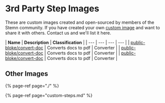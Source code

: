# 3rd Party Step Images

These are custom images created and open-sourced by members of the Stemn community. If you have created your own [custom image](custom-steps.md) and want to share it with others. Contact us and we'll list it here.

| **Name** | **Description** | **Classification** |
| --- | --- | --- | --- |
| [public-bloke/convert-doc](http://google.com) | Converts docs to pdf | Converter |
| [public-bloke/convert-doc](http://google.com/) | Converts docs to pdf | Converter |
| [public-bloke/convert-doc](http://google.com/) | Converts docs to pdf | Converter |

## Other Images

{% page-ref page="./" %}

{% page-ref page="custom-steps.md" %}



